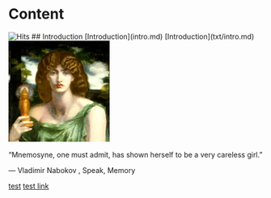 # Content           
<img src="https://hitcounter.pythonanywhere.com/count/tag.svg?url=https%3A%2F%2Fmotherofmuses.github.io%2F" alt="Hits">
## Introduction [Introduction](intro.md) [Introduction](txt/intro.md)

<img src="81098138[1].jpg" width="200">

“Mnemosyne, one must admit, has shown herself to be a very careless girl.”

― Vladimir Nabokov , Speak, Memory 


<a href="test.md">test</a>
[test link](test.md)
